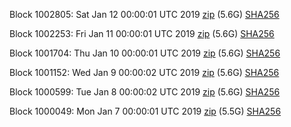 Block 1002805: Sat Jan 12 00:00:01 UTC 2019 [zip](https://dash-bootstrap.ams3.digitaloceanspaces.com/mainnet/2019-01-12/bootstrap.dat.zip) (5.6G) [SHA256](https://dash-bootstrap.ams3.digitaloceanspaces.com/mainnet/2019-01-12/sha256.txt)

Block 1002253: Fri Jan 11 00:00:01 UTC 2019 [zip](https://dash-bootstrap.ams3.digitaloceanspaces.com/mainnet/2019-01-11/bootstrap.dat.zip) (5.6G) [SHA256](https://dash-bootstrap.ams3.digitaloceanspaces.com/mainnet/2019-01-11/sha256.txt)

Block 1001704: Thu Jan 10 00:00:01 UTC 2019 [zip](https://dash-bootstrap.ams3.digitaloceanspaces.com/mainnet/2019-01-10/bootstrap.dat.zip) (5.6G) [SHA256](https://dash-bootstrap.ams3.digitaloceanspaces.com/mainnet/2019-01-10/sha256.txt)

Block 1001152: Wed Jan  9 00:00:02 UTC 2019 [zip](https://dash-bootstrap.ams3.digitaloceanspaces.com/mainnet/2019-01-09/bootstrap.dat.zip) (5.6G) [SHA256](https://dash-bootstrap.ams3.digitaloceanspaces.com/mainnet/2019-01-09/sha256.txt)

Block 1000599: Tue Jan  8 00:00:02 UTC 2019 [zip](https://dash-bootstrap.ams3.digitaloceanspaces.com/mainnet/2019-01-08/bootstrap.dat.zip) (5.6G) [SHA256](https://dash-bootstrap.ams3.digitaloceanspaces.com/mainnet/2019-01-08/sha256.txt)

Block 1000049: Mon Jan  7 00:00:01 UTC 2019 [zip](https://dash-bootstrap.ams3.digitaloceanspaces.com/mainnet/2019-01-07/bootstrap.dat.zip) (5.5G) [SHA256](https://dash-bootstrap.ams3.digitaloceanspaces.com/mainnet/2019-01-07/sha256.txt)
